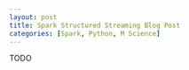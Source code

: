 ```yaml
---
layout: post
title: Spark Structured Streaming Blog Post
categories: [Spark, Python, M Science]
---
```


TODO